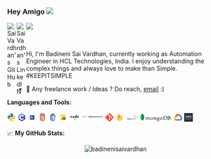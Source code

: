 ### Hey Amigo <img src="https://media.giphy.com/media/hvRJCLFzcasrR4ia7z/giphy.gif" width="25px">
<a href="https://github.com/badinenisaivardhan/">
  <img align="left" alt="Sai Vardhan's GitHub" width="22px" src="https://raw.githubusercontent.com/peterthehan/peterthehan/master/assets/github.svg" />
</a>
<a href="https://www.linkedin.com/in/badinenisaivardhan/">
  <img align="left" alt="Sai Vardhan's LinkedIN" width="22px" src="https://raw.githubusercontent.com/peterthehan/peterthehan/master/assets/linkedin.svg" />
</a>

![](https://visitor-badge.glitch.me/badge?page_id=badinenisaivardhan.badinenisaivardhan)

<br />

Hi, I'm Badineni Sai Vardhan, currently working as Automation Engineer in HCL Technologies, India. I enjoy understanding the complex things and always love to make than Simple. #KEEPITSIMPLE 

  
- 💼 Any freelance work / Ideas ? Do reach, [email](mailto:badinenisaivardhan@gmail.com) :)


**Languages and Tools:**  

<code><img height="20" src="https://github.com/badinenisaivardhan/badinenisaivardhan/blob/main/logo/python.png"></code>
<code><img height="20" src="https://github.com/badinenisaivardhan/badinenisaivardhan/blob/main/logo/c.png"></code>
<code><img height="20" src="https://github.com/badinenisaivardhan/badinenisaivardhan/blob/main/logo/powershell.png"></code>
<code><img height="20" src="https://github.com/badinenisaivardhan/badinenisaivardhan/blob/main/logo/html.png"></code>
<code><img height="20" src="https://github.com/badinenisaivardhan/badinenisaivardhan/blob/main/logo/css.png"></code>
<code><img height="20" src="https://github.com/badinenisaivardhan/badinenisaivardhan/blob/main/logo/js.png"></code>
<code><img height="20" src="https://github.com/badinenisaivardhan/badinenisaivardhan/blob/main/logo/node-js.png"></code>
<code><img height="23" width="50" src="https://github.com/badinenisaivardhan/badinenisaivardhan/blob/main/logo/vmware.png"></code>
<code><img height="20" src="https://github.com/badinenisaivardhan/badinenisaivardhan/blob/main/logo/git.png"></code>
<code><img height="20" src="https://github.com/badinenisaivardhan/badinenisaivardhan/blob/main/logo/firebase.png"></code>
<code><img height="20" src="https://github.com/badinenisaivardhan/badinenisaivardhan/blob/main/logo/mysql.png"></code>
<code><img height="20" src="https://github.com/badinenisaivardhan/badinenisaivardhan/blob/main/logo/mongo-db.png"></code>
<code><img height="20" src="https://github.com/badinenisaivardhan/badinenisaivardhan/blob/main/logo/gcp.png"></code>
<code><img height="20" src="https://github.com/badinenisaivardhan/badinenisaivardhan/blob/main/logo/aws.jpg"></code>

📈 **My GitHub Stats:** 

<p align="center"> <img src="https://github-readme-stats.vercel.app/api?username=badinenisaivardhan&show_icons=true&theme=gotham" alt="badinenisaivardhan" />




